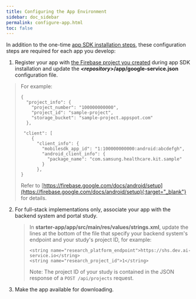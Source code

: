 ```yaml
---
title: Configuring the App Environment
sidebar: doc_sidebar
permalink: configure-app.html
toc: false
---
```


In addition to the one-time [app SDK installation steps](../installation/install-sdk.md), these configuration steps are required for each app you develop:

1. Register your app with [the Firebase project you created](../installation/install-sdk.md#vii-create-a-firebase-project) during app SDK installation and update the ***\<repository\>*/app/google-service.json** configuration file.
> For example:
> ```
> {
>   "project_info": {
>     "project_number": "100000000000",
>     "project_id": "sample-project",
>     "storage_bucket": "sample-project.appspot.com"
>   },
>   
>  "client": [
>     {
>       "client_info": {
>         "mobilesdk_app_id": "1:100000000000:android:abcdefgh",
>         "android_client_info": {
>           "package_name": "com.samsung.healthcare.kit.sample"
>         }
>       },
> }
> ```
> Refer to [https://firebase.google.com/docs/android/setup](https://firebase.google.com/docs/android/setup){:target="_blank"} for details.
2. For full-stack implementations only, associate your app with the backend system and portal study.
   > In **starter-app/app/src/main/res/values/strings.xml**, update the lines at the bottom of the file that specify your backend system's endpoint and your study's project ID, for example:
   >
   > ```
   > <string name="research_platform_endpoint">https://shs.dev.ai-service.io</string>
   > <string name="research_project_id">1</string>
   > ```
   >
   > Note: The project ID of your study is contained in the JSON response of a `POST /api/projects` request.

3. Make the app available for downloading.
